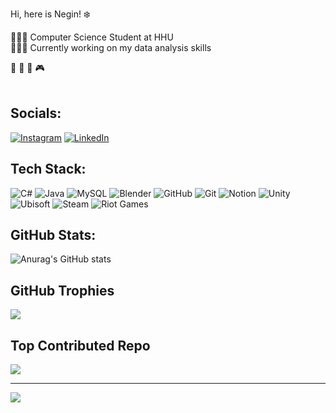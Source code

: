 Hi, here is Negin! ❄️<br/>

👩🏻‍🎓 Computer Science Student at HHU <br/>
👩🏻‍💻 Currently working on my data analysis skills <br/>


📖
🎻
🎨
🎮<br/>
<br/>




##  Socials:
[![Instagram](https://img.shields.io/badge/Instagram-%23E4405F.svg?logo=Instagram&logoColor=white)](https://instagram.com/negin.sshh) [![LinkedIn](https://img.shields.io/badge/LinkedIn-%230077B5.svg?logo=linkedin&logoColor=white)](https://linkedin.com/in/nshaabani) 

##  Tech Stack:
![C#](https://img.shields.io/badge/c%23-%23239120.svg?style=for-the-badge&logo=csharp&logoColor=white) ![Java](https://img.shields.io/badge/java-%23ED8B00.svg?style=for-the-badge&logo=openjdk&logoColor=white) ![MySQL](https://img.shields.io/badge/mysql-4479A1.svg?style=for-the-badge&logo=mysql&logoColor=white) ![Blender](https://img.shields.io/badge/blender-%23F5792A.svg?style=for-the-badge&logo=blender&logoColor=white) ![GitHub](https://img.shields.io/badge/github-%23121011.svg?style=for-the-badge&logo=github&logoColor=white) ![Git](https://img.shields.io/badge/git-%23F05033.svg?style=for-the-badge&logo=git&logoColor=white) ![Notion](https://img.shields.io/badge/Notion-%23000000.svg?style=for-the-badge&logo=notion&logoColor=white) ![Unity](https://img.shields.io/badge/unity-%23000000.svg?style=for-the-badge&logo=unity&logoColor=white) ![Ubisoft](https://img.shields.io/badge/Ubisoft-%23F5F5F5.svg?style=for-the-badge&logo=Ubisoft&logoColor=black) ![Steam](https://img.shields.io/badge/steam-%23000000.svg?style=for-the-badge&logo=steam&logoColor=white) ![Riot Games](https://img.shields.io/badge/riotgames-D32936.svg?style=for-the-badge&logo=riotgames&logoColor=white)
##  GitHub Stats:
![Anurag's GitHub stats](https://github-readme-stats.vercel.app/api?username=Neginae&show_icons=true&theme=dark)<br/>

##  GitHub Trophies
![](https://github-profile-trophy.vercel.app/?username=Neginae&theme=dark&no-frame=false&no-bg=false&margin-w=4)

##  Top Contributed Repo
![](https://github-contributor-stats.vercel.app/api?username=Neginae&limit=5&theme=dark&combine_all_yearly_contributions=true)

---
[![](https://visitcount.itsvg.in/api?id=Neginae&icon=0&color=0)](https://visitcount.itsvg.in)

<!-- Proudly created with GPRM ( https://gprm.itsvg.in ) -->





